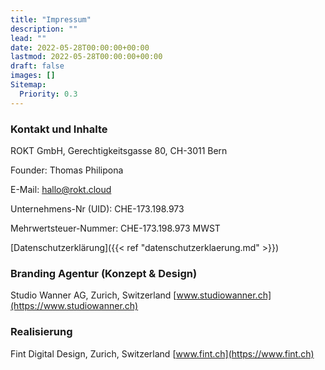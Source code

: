 ```yaml
---
title: "Impressum"
description: ""
lead: ""
date: 2022-05-28T00:00:00+00:00
lastmod: 2022-05-28T00:00:00+00:00
draft: false
images: []
Sitemap:
  Priority: 0.3
---
```


### Kontakt und Inhalte

ROKT GmbH, Gerechtigkeitsgasse 80, CH-3011 Bern

Founder: Thomas Philipona

E-Mail: [hallo@rokt.cloud](mailto:hallo@rokt.cloud)

Unternehmens-Nr (UID): CHE-173.198.973

Mehrwertsteuer-Nummer: CHE-173.198.973 MWST

[Datenschutzerklärung]({{< ref "datenschutzerklaerung.md" >}})

### Branding Agentur (Konzept & Design)

Studio Wanner AG, Zurich, Switzerland
[www.studiowanner.ch](https://www.studiowanner.ch)

### Realisierung

Fint Digital Design, Zurich, Switzerland
[www.fint.ch](https://www.fint.ch)
